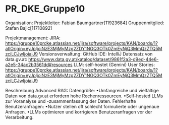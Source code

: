 # PR_DKE_Gruppe10

Organisation:
Projektleiter: Fabian Baumgartner[11923684] 
Gruppenmitglied: Stefan Bajic[11710892]

Projektmanagement: JIRA: https://gruppe10prdke.atlassian.net/jira/software/projects/KAN/boards/1?atlOrigin=eyJpIjoiNzE3MjMyMzg2ZDY1NGQ3OTk0ZmEyNjQ3MmQzZTQ5MzciLCJwIjoiaiJ9
Versionsverwaltung: GitHub
IDE: IntelliJ
Datensatz von data.gv.at: https://www.data.gv.at/katalog/dataset/9861f2a3-d9ed-44e6-a2e5-34ac2b3561dd#resources
LLM: self-hostet (Gemini)
User Stories: https://gruppe10prdke.atlassian.net/jira/software/projects/KAN/boards/1?atlOrigin=eyJpIjoiNzE3MjMyMzg2ZDY1NGQ3OTk0ZmEyNjQ3MmQzZTQ5MzciLCJwIjoiaiJ9

Beschreibung Advanced RAG:
Datengröße:
•Umfangreiche und vielfältige Daten von data.gv.at erfordern hohe Rechenressourcen.
•Self-hosted LLMs zur Voranalyse und -zusammenfassung der Daten.
Fehlerhafte Benutzeranfragen:
•Nutzer stellen oft schlecht formulierte oder ungenaue Anfragen.
•LLMs optimieren und korrigieren Benutzeranfragen vor der Verarbeitung.


